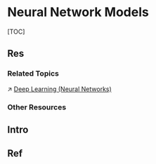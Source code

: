 # Neural Network Models

[TOC]



## Res
### Related Topics
↗ [Deep Learning (Neural Networks)](../Deep%20Learning%20(Neural%20Networks).md)


### Other Resources



## Intro


## Ref

